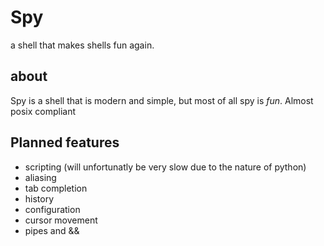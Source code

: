 # Spy
a shell that makes shells fun again.

## about
Spy is a shell that is modern and simple, but most of all spy is *fun*. Almost posix compliant

## Planned features
- scripting (will unfortunatly be very slow due to the nature of python)
- aliasing
- tab completion
- history
- configuration
- cursor movement
- pipes and &&
